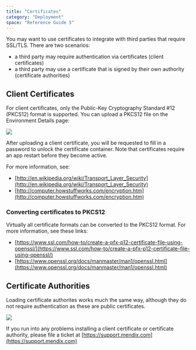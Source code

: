 ```yaml
---
title: "Certificates"
category: "Deployment"
space: "Reference Guide 5"
---
```



You may want to use certificates to integrate with third parties that require SSL/TLS. There are two scenarios:

*   a third party may require authentication via certificates (client certificates)
*   a third party may use a certificate that is signed by their own authority (certificate authorities)

## Client Certificates

For client certificates, only the Public-Key Cryptography Standard #12 (PKCS12) format is supported. You can upload a PKCS12 file on the Environment Details page:

![](attachments/4194597/4325395.jpg)

After uploading a client certificate, you will be requested to fill in a password to unlock the certificate container. Note that certificates require an app restart before they become active.

For more information, see:

*   [http://en.wikipedia.org/wiki/Transport_Layer_Security](http://en.wikipedia.org/wiki/Transport_Layer_Security)
*   [http://computer.howstuffworks.com/encryption.htm](http://computer.howstuffworks.com/encryption.htm)

### Converting certificates to PKCS12

Virtually all certificate formats can be converted to the PKCS12 format. For more information, see these links:

*   [https://www.ssl.com/how-to/create-a-pfx-p12-certificate-file-using-openssl/](https://www.ssl.com/how-to/create-a-pfx-p12-certificate-file-using-openssl/)
*   [https://www.openssl.org/docs/manmaster/man1/openssl.html](https://www.openssl.org/docs/manmaster/man1/openssl.html)

## Certificate Authorities

Loading certificate authorites works much the same way, although they do not require authentication as these are public certificates.

![](attachments/4194597/4325393.jpg)

If you run into any problems installing a client certificate or certificate authority, please file a ticket at [https://support.mendix.com](https://support.mendix.com)
